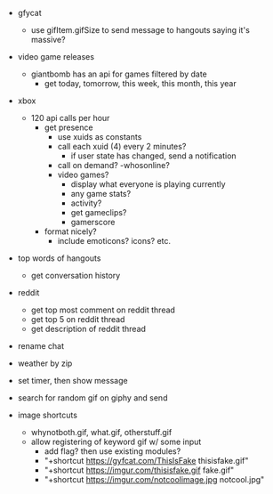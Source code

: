 - gfycat
    - use gifItem.gifSize to send message to hangouts saying it's massive?

- video game releases
    - giantbomb has an api for games filtered by date
        - get today, tomorrow, this week, this month, this year

- xbox
    - 120 api calls per hour
        - get presence
            - use xuids as constants
            - call each xuid (4) every 2 minutes?
                - if user state has changed, send a notification
            - call on demand? -whosonline?
            - video games?
                - display what everyone is playing currently
                - any game stats?
                - activity?
                - get gameclips?
                - gamerscore
        - format nicely?
            - include emoticons? icons? etc.

- top words of hangouts
    - get conversation history
- reddit
    - get top most comment on reddit thread
    - get top 5 on reddit thread
    - get description of reddit thread

- rename chat
- weather by zip
- set timer, then show message
- search for random gif on giphy and send

- image shortcuts
    - whynotboth.gif, what.gif, otherstuff.gif
    - allow registering of keyword gif w/ some input
        - add flag? then use existing modules?
        - "+shortcut https://gyfcat.com/ThisIsFake thisisfake.gif"
        - "+shortcut https://imgur.com/thisisfake.gif fake.gif"
        - "+shortcut https://imgur.com/notcoolimage.jpg notcool.jpg"
